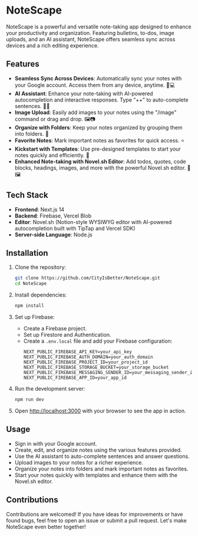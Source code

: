 # NoteScape

NoteScape is a powerful and versatile note-taking app designed to enhance your productivity and organization. Featuring bulletins, to-dos, image uploads, and an AI assistant, NoteScape offers seamless sync across devices and a rich editing experience.

## Features

- **Seamless Sync Across Devices**: Automatically sync your notes with your Google account. Access them from any device, anytime. 📱💻
- **AI Assistant**: Enhance your note-taking with AI-powered autocompletion and interactive responses. Type "++" to auto-complete sentences. 🤖💬
- **Image Upload**: Easily add images to your notes using the "/image" command or drag and drop. 🖼️📷
- **Organize with Folders**: Keep your notes organized by grouping them into folders. 📂
- **Favorite Notes**: Mark important notes as favorites for quick access. ⭐
- **Kickstart with Templates**: Use pre-designed templates to start your notes quickly and efficiently. 📑
- **Enhanced Note-taking with Novel.sh Editor**: Add todos, quotes, code blocks, headings, images, and more with the powerful Novel.sh editor. 📝🖼️

## Tech Stack

- **Frontend**: Next.js 14
- **Backend**: Firebase, Vercel Blob
- **Editor**: Novel.sh (Notion-style WYSIWYG editor with AI-powered autocompletion built with TipTap and Vercel SDK)
- **Server-side Language**: Node.js

## Installation

1. Clone the repository:
    ```bash
    git clone https://github.com/CityIsBetter/NoteScape.git
    cd NoteScape
    ```

2. Install dependencies:
    ```bash
    npm install
    ```

3. Set up Firebase:
    - Create a Firebase project.
    - Set up Firestore and Authentication.
    - Create a `.env.local` file and add your Firebase configuration:
        ```
        NEXT_PUBLIC_FIREBASE_API_KEY=your_api_key
        NEXT_PUBLIC_FIREBASE_AUTH_DOMAIN=your_auth_domain
        NEXT_PUBLIC_FIREBASE_PROJECT_ID=your_project_id
        NEXT_PUBLIC_FIREBASE_STORAGE_BUCKET=your_storage_bucket
        NEXT_PUBLIC_FIREBASE_MESSAGING_SENDER_ID=your_messaging_sender_id
        NEXT_PUBLIC_FIREBASE_APP_ID=your_app_id
        ```

4. Run the development server:
    ```bash
    npm run dev
    ```

5. Open [http://localhost:3000](http://localhost:3000) with your browser to see the app in action.

## Usage

- Sign in with your Google account.
- Create, edit, and organize notes using the various features provided.
- Use the AI assistant to auto-complete sentences and answer questions.
- Upload images to your notes for a richer experience.
- Organize your notes into folders and mark important notes as favorites.
- Start your notes quickly with templates and enhance them with the Novel.sh editor.

## Contributions

Contributions are welcomed! If you have ideas for improvements or have found bugs, feel free to open an issue or submit a pull request. Let's make NoteScape even better together!
